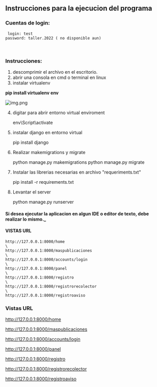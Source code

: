 <h2>Instrucciones para la ejecucion del programa</h2>
<h3>Cuentas de login: </h3>

     login: test
    password: taller.2022 ( no disponible aun)
<br>
<h3>Instrucciones: </h3>

1.  descomprimir el archivo en el escritorio.
2.  abrir una consola en cmd o terminal en linux
3.  instalar virtualenv

**pip install virtualenv env**

![img.png](img.png)

4. digitar para abrir entorno virtual enviroment


    env\Script\activate

5. instalar django en entorno virtual


    pip install django

6. Realizar makemigrations y migrate


    python manage.py makemigrations
    python manage.py migrate


7. Instalar las librerias necesarias en archivo "requeriments.txt"


    pip install -r requirements.txt


8. Levantar el server


    python manage.py runserver


<h4>Si desea ejecutar la aplicacion en algun IDE o editor de texto, debe realizar lo mismo._ </h4>


<h4>VISTAS URL</h4>

    http://127.0.0.1:8000/home
    \
    http://127.0.0.1:8000/maspublicaciones
    \
    http://127.0.0.1:8000/accounts/login
    \
    http://127.0.0.1:8000/panel
    \
    http://127.0.0.1:8000/registro
    \
    http://127.0.0.1:8000/registrorecolector
    \
    http://127.0.0.1:8000/registroaviso
    


<h3>Vistas URL</h3>


http://127.0.0.1:8000/home

http://127.0.0.1:8000/maspublicaciones
     
http://127.0.0.1:8000/accounts/login
     
http://127.0.0.1:8000/panel
     
http://127.0.0.1:8000/registro
     
http://127.0.0.1:8000/registrorecolector
     
http://127.0.0.1:8000/registroaviso